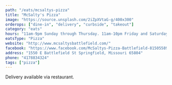 ```yaml
---
path: "/eats/mcsaltys-pizza"
title: "McSalty's Pizza"
image: "https://source.unsplash.com/2iZpXVtaG-g/400x300"
orderops: ["dine-in", "delivery", "curbside", "takeout"]
category: "eats"
hours: "11am-9pm Sunday through Thursday. 11am-10pm Friday and Saturday"
eatsType: "Pizza"
website: "http://www.mcsaltysbattlefield.com/"
facebook: "https://www.facebook.com/McSaltys-Pizza-Battlefield-815055891857613"
address: "1550 E Battlefield St Springfield, Missouri 65804"
phone: "4178834324"
tags: ["pizza"]
---
```


Delivery available via restaurant.
